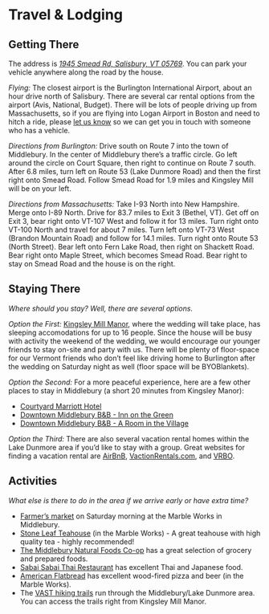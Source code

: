 # Travel & Lodging

## Getting There

The address is [*1945 Smead Rd, Salisbury, VT 05769*](http://goo.gl/maps/3tt60). You can park your vehicle anywhere along the road by the house.

*Flying:* The closest airport is the Burlington International Airport, about an hour drive north of Salisbury. There are several car rental options from the airport (Avis, National, Budget). There will be lots of people driving up from Massachusetts, so if you are flying into Logan Airport in Boston and need to hitch a ride, please [let us know](/contact) so we can get you in touch with someone who has a vehicle.

*Directions from Burlington:* Drive south on Route 7 into the town of Middlebury. In the center of Middlebury there’s a traffic circle. Go left around the circle on Court Square, then right to continue on Route 7 south. After 6.8 miles, turn left on Route 53 (Lake Dunmore Road) and then the first right onto Smead Road. Follow Smead Road for 1.9 miles and Kingsley Mill will be on your left. 

*Directions from Massachusetts:* Take I-93 North into New Hampshire. Merge onto I-89 North. Drive for 83.7 miles to Exit 3 (Bethel, VT). Get off on Exit 3, bear right onto VT-107 West and follow it for 13 miles. Turn right onto VT-100 North and travel for about 7 miles. Turn left onto VT-73 West (Brandon Mountain Road) and follow for 14.1 miles. Turn right onto Route 53 (North Street). Bear left onto Fern Lake Road, then right on Shackett Road. Bear right onto Maple Street, which becomes Smead Road. Bear right to stay on Smead Road and the house is on the right.

<div class="end_of_block"></div>

## Staying There

*Where should you stay? Well, there are several options.*

*Option the First:* [Kingsley Mill Manor](http://www.kingsleymillmanor.com/), where the wedding will take place, has sleeping accomodations for up to 16 people. Since the house will be busy with activity the weekend of the wedding, we would encourage our younger friends to stay on-site and party with us. There will be plenty of floor-space for our Vermont friends who don’t feel like driving home to Burlington after the wedding on Saturday night as well (floor space will be BYOBlankets).

*Option the Second:* For a more peaceful experience, here are a few other places to stay in Middlebury (a short 20 minutes from Kingsley Manor):

- [Courtyard Marriott Hotel](http://www.marriott.com/hotels/travel/btvcy-courtyard-middlebury/)
- [Downtown Middlebury B&B - Inn on the Green](http://www.innonthegreen.com/)
- [Downtown Middlebury B&B - A Room in the Village](http://www.aroominthevillage.com/)

*Option the Third:* There are also several vacation rental homes within the Lake Dunmore area if you’d like to stay with a group. Great websites for finding a vacation rental are [AirBnB](www.airbnb.com), [VactionRentals.com](www.vacationrentals.com), and [VRBO](www.vrbo.com).


<div class="end_of_block"></div>

## Activities

*What else is there to do in the area if we arrive early or have extra time?*

- [Farmer’s market](http://www.middleburyfarmersmarket.org/) on Saturday morning at the Marble Works in Middlebury. 
- [Stone Leaf Teahouse](http://www.stoneleaftea.com/) (in the Marble Works) - A great teahouse with high quality tea - highly recommended! 
- [The Middlebury Natural Foods Co-op](http://middleburycoop.com/coop/index.php) has a great selection of grocery and prepared foods.
- [Sabai Sabai Thai Restaurant](http://sabaisabaithai.com/) has excellent Thai and Japanese food. 
- [American Flatbread](http://americanflatbread.com/restaurants/middlebury-vt/) has excellent wood-fired pizza and beer (in the Marble Works). 
- The [VAST hiking trails](http://www.addisoncounty.com/pages/visit.asp?content=hiking) run through the Middlebury/Lake Dunmore area. You can access the trails right from Kingsley Mill Manor.
